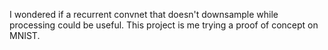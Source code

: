 I wondered if a recurrent convnet that doesn't downsample while processing could be useful. This project is me trying a proof of concept on MNIST.

